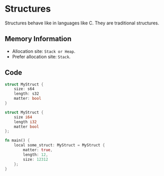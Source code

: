 # Structures

Structures behave like in languages ​​like C. They are traditional structures.

## Memory Information

- Allocation site: ``Stack or Heap``.
- Prefer allocation site: ``Stack``.

## Code

```rust
struct MyStruct {
    size: s64
    length: s32
    matter: bool
}
```

```rust
struct MyStruct {
    size i64
    length i32
    matter bool
};

fn main() {
    local some_struct: MyStruct = MyStruct {
        matter: true,
        length: 12,
        size: 12312
    };
}
```

